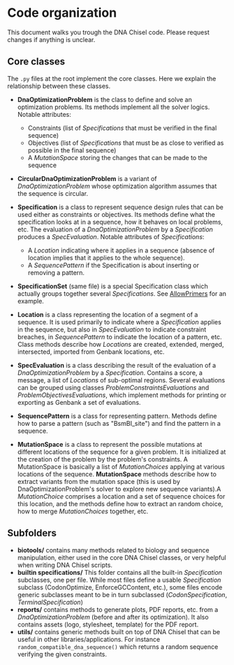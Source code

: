 # Code organization

This document walks you trough the DNA Chisel code. Please request changes if anything is unclear.

## Core classes

The `.py` files at the root implement the core classes. Here we explain the relationship between these classes.

- **DnaOptimizationProblem** is the class to define and solve an optimization problems. Its methods implement all the solver logics. Notable attributes:

  - Constraints (list of _Specifications_ that must be verified in the final sequence)
  - Objectives (list of _Specifications_ that must be as close to verified as possible in the final sequence)
  - A _MutationSpace_ storing the changes that can be made to the sequence

- **CircularDnaOptimizationProblem** is a variant of _DnaOptimizationProblem_ whose optimization algorithm assumes that the sequence is circular.
- **Specification** is a class to represent sequence design rules that can be used either as constraints or objectives. Its methods define what the specification looks at in a sequence, how it behaves on local problems, etc. The evaluation of a _DnaOptimizationProblem_ by a *Specification* produces a *SpecEvaluation*. Notable attributes of *Specifications*:

  - A _Location_ indicating where it applies in a sequence (absence of location implies that it applies to the whole sequence).
  - A _SequencePattern_ if the Specification is about inserting or removing a pattern.

- **SpecificationSet** (same file) is a special Specification class which actually groups together several _Specifications_. See [AllowPrimers](https://github.com/Edinburgh-Genome-Foundry/DnaChisel/blob/master/dnachisel/builtin_specifications/AllowPrimer.py) for an example.
- **Location** is a class representing the location of a segment of a sequence. It is used primarily to indicate where a _Specification_ applies in the sequence, but also in _SpecEvaluation_ to indicate constraint breaches, in _SequencePattern_ to indicate the location of a pattern, etc.
  Class methods describe how _Locations_ are created, extended, merged, intersected, imported from Genbank locations, etc.
- **SpecEvaluation** is a class describing the result of the evaluation of a *DnaOptimizationProblem* by a *Specification*. Contains a score, a message, a list of *Locations* of sub-optimal regions. Several evaluations can be grouped using classes *ProblemConstraintsEvaluations* and *ProblemObjectivesEvaluations*, which implement methods for printing or exporting as Genbank a set of evaluations.
- **SequencePattern** is a class for representing pattern. Methods define how to parse a pattern (such as "BsmBI_site") and find the pattern in a sequence.
- **MutationSpace** is a class to represent the possible mutations at different locations of the sequence for a given problem. It is initialized at the creation of the problem by the problem's constraints. A MutationSpace is basically a list of *MutationChoices* applying at various locations of the sequence. **MutationSpace** methods describe how to extract variants from the mutation space (this is used by DnaOptimizationProblem's solver to explore new sequence variants).A *MutationChoice* comprises a location and a set of sequence choices for this location, and the methods define how to extract an random choice, how to merge *MutationChoices* together, etc.

## Subfolders

- **biotools/** contains many methods related to biology and sequence manipulation, either used in the core DNA Chisel classes, or very helpful when writing DNA Chisel scripts.  
- **builtin specifications/** This folder contains all the built-in _Specification_ subclasses, one per file. While most files define a usable *Specification* subclass (CodonOptimize, EnforceGCContent, etc.), some files encode generic subclasses meant to be in turn subclassed (*CodonSpecification*, *TerminalSpecification*)
- **reports/** contains methods to generate plots, PDF reports, etc. from a _DnaOptimizationProblem_ (before and after its optimization). It also contains assets (logo, stylesheet, template) for the PDF report.
- **utils/** contains generic methods built on top of DNA Chisel that can be useful in other libraries/applications. For instance `random_compatible_dna_sequence()` which returns a random sequence verifying the given constraints.
